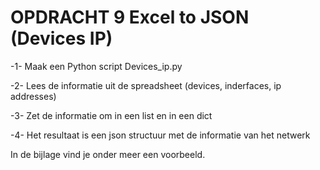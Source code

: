# OPDRACHT 9 Excel to JSON (Devices IP)

-1- Maak een Python script Devices_ip.py

-2- Lees de informatie uit de spreadsheet (devices, inderfaces, ip addresses)

-3- Zet de informatie om in een list en in een dict

-4- Het resultaat is een json structuur met de informatie van het netwerk

In de bijlage vind je onder meer een voorbeeld.
